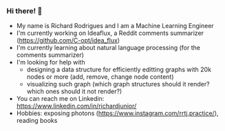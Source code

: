 ### Hi there! 👋 
- My name is Richard Rodrigues and I am a Machine Learning Engineer
- I'm currently working on Ideaflux, a Reddit comments summarizer (https://github.com/C-opt/idea_flux)
- I'm currently learning about natural language processing (for the comments summarizer)
- I'm looking for help with 
  - designing a data structure for efficiently editting graphs with 20k nodes or more (add, remove, change node content)
  - visualizing such graph (which graph structures should it render? which ones should it not render?) 
- You can reach me on Linkedin: https://www.linkedin.com/in/richardjunior/
- Hobbies: exposing photons (https://www.instagram.com/rrtj.practice/), reading books

<!--
**C-opt/C-opt** is a ✨ _special_ ✨ repository because its `README.md` (this file) appears on your GitHub profile.

Here are some ideas to get you started:

- 🔭 I’m currently working on ...
- 🌱 I’m currently learning ...
- 👯 I’m looking to collaborate on ...
- 🤔 I’m looking for help with ...
- 💬 Ask me about ...
- 📫 How to reach me: ...
- 😄 Pronouns: ...
- ⚡ Fun fact: ...
-->
